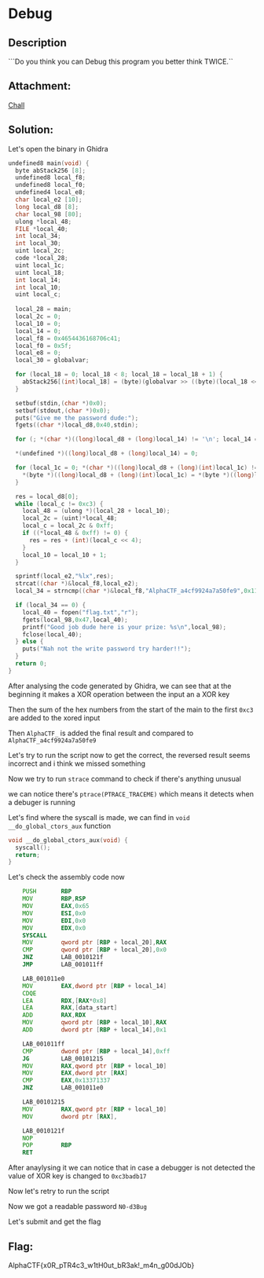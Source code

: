 # Debug

## Description

```Do you think you can Debug this program you better think TWICE.``

## Attachment:
[Chall](./challenge/chall)

## Solution:

Let's open the binary in Ghidra

```C
undefined8 main(void) {
  byte abStack256 [8];
  undefined8 local_f8;
  undefined8 local_f0;
  undefined4 local_e8;
  char local_e2 [10];
  long local_d8 [8];
  char local_98 [80];
  ulong *local_48;
  FILE *local_40;
  int local_34;
  int local_30;
  uint local_2c;
  code *local_28;
  uint local_1c;
  uint local_18;
  int local_14;
  int local_10;
  uint local_c;
  
  local_28 = main;
  local_2c = 0;
  local_10 = 0;
  local_14 = 0;
  local_f8 = 0x4654436168706c41;
  local_f0 = 0x5f;
  local_e8 = 0;
  local_30 = globalvar;

  for (local_18 = 0; local_18 < 8; local_18 = local_18 + 1) {
    abStack256[(int)local_18] = (byte)(globalvar >> ((byte)(local_18 << 3) & 0x1f));
  }

  setbuf(stdin,(char *)0x0);
  setbuf(stdout,(char *)0x0);
  puts("Give me the password dude:");
  fgets((char *)local_d8,0x40,stdin);

  for (; *(char *)((long)local_d8 + (long)local_14) != '\n'; local_14 = local_14 + 1) {}

  *(undefined *)((long)local_d8 + (long)local_14) = 0;

  for (local_1c = 0; *(char *)((long)local_d8 + (long)(int)local_1c) != '\0'; local_1c = local_1c + 1) {
    *(byte *)((long)local_d8 + (long)(int)local_1c) = *(byte *)((long)local_d8 + (long)(int)local_1c) ^ abStack256[local_1c & 7];
  }

  res = local_d8[0];
  while (local_c != 0xc3) {
    local_48 = (ulong *)(local_28 + local_10);
    local_2c = (uint)*local_48;
    local_c = local_2c & 0xff;
    if ((*local_48 & 0xff) != 0) {
      res = res + (int)(local_c << 4);
    }
    local_10 = local_10 + 1;
  }

  sprintf(local_e2,"%lx",res);
  strcat((char *)&local_f8,local_e2);
  local_34 = strncmp((char *)&local_f8,"AlphaCTF_a4cf9924a7a50fe9",0x11);

  if (local_34 == 0) {
    local_40 = fopen("flag.txt","r");
    fgets(local_98,0x47,local_40);
    printf("Good job dude here is your prize: %s\n",local_98);
    fclose(local_40);
  } else {
    puts("Nah not the write password try harder!!");
  }
  return 0;
}
```

After analysing the code generated by Ghidra, we can see that at the beginning it makes a XOR operation between the input an a XOR key

Then the sum of the hex numbers from the start of the main to the first `0xc3` are added to the xored input

Then `AlphaCTF_` is added the final result and compared to `AlphaCTF_a4cf9924a7a50fe9`

Let's try to run the script now to get the correct, the reversed result seems incorrect and i think we missed something

Now we try to run `strace` command to check if there's anything unusual

we can notice there's `ptrace(PTRACE_TRACEME)` which means it detects when a debuger is running

Let's find where the syscall is made, we can find in `void __do_global_ctors_aux` function

```C
void __do_global_ctors_aux(void) {
  syscall();
  return;
}
```
Let's check the assembly code now

```asm
    PUSH       RBP
    MOV        RBP,RSP
    MOV        EAX,0x65
    MOV        ESI,0x0
    MOV        EDI,0x0
    MOV        EDX,0x0
    SYSCALL
    MOV        qword ptr [RBP + local_20],RAX
    CMP        qword ptr [RBP + local_20],0x0
    JNZ        LAB_0010121f
    JMP        LAB_001011ff

    LAB_001011e0
    MOV        EAX,dword ptr [RBP + local_14]
    CDQE
    LEA        RDX,[RAX*0x8]
    LEA        RAX,[data_start]
    ADD        RAX,RDX
    MOV        qword ptr [RBP + local_10],RAX
    ADD        dword ptr [RBP + local_14],0x1

    LAB_001011ff
    CMP        dword ptr [RBP + local_14],0xff
    JG         LAB_00101215
    MOV        RAX,qword ptr [RBP + local_10]
    MOV        EAX,dword ptr [RAX]
    CMP        EAX,0x13371337
    JNZ        LAB_001011e0

    LAB_00101215 
    MOV        RAX,qword ptr [RBP + local_10]
    MOV        dword ptr [RAX],

    LAB_0010121f
    NOP
    POP        RBP
    RET
```

After anaylysing it we can notice that in case a debugger is not detected the value of XOR key is changed to `0xc3badb17`

Now let's retry to run the script

Now we got a readable password `N0-d3Bug`

Let's submit and get the flag

## Flag:
AlphaCTF{x0R_pTR4c3_w1tH0ut_bR3ak!\_m4n_g00dJOb}